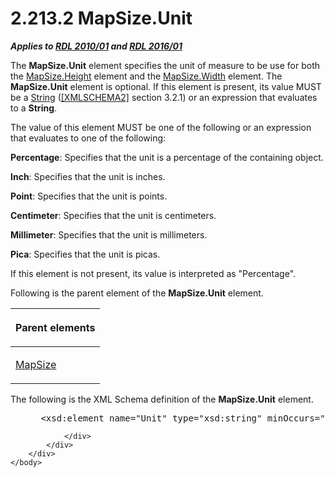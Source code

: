 <html dir="LTR" xmlns:mshelp="http://msdn.microsoft.com/mshelp" xmlns:ddue="http://ddue.schemas.microsoft.com/authoring/2003/5" xmlns:xlink="http://www.w3.org/1999/xlink" xmlns:tool="http://www.microsoft.com/tooltip">
    <head>
        <meta http-equiv="Content-Type" content="text/html; CHARSET=utf-8"></meta>
        <meta name="save" content="history"></meta>
        <title>2.213.2 MapSize.Unit</title>
        <xml>
            <mshelp:toctitle title="2.213.2 MapSize.Unit"></mshelp:toctitle>
            <mshelp:rltitle title="[MS-RDL]: MapSize.Unit"></mshelp:rltitle>
            <mshelp:keyword index="A" term="daf6e87d-8072-4b57-b8d3-532e8fcfd80b"></mshelp:keyword>
            <mshelp:attr name="DCSext.ContentType" value="open specification"></mshelp:attr>
            <mshelp:attr name="AssetID" value="daf6e87d-8072-4b57-b8d3-532e8fcfd80b"></mshelp:attr>
            <mshelp:attr name="TopicType" value="kbRef"></mshelp:attr>
            <mshelp:attr name="DCSext.Title" value="[MS-RDL]: MapSize.Unit" />
        </xml>
    </head>
    <body>
        <div id="header">
            <h1 class="heading">2.213.2 MapSize.Unit</h1>
        </div>
        <div id="mainSection">
            <div id="mainBody">
                <div id="allHistory" class="saveHistory"></div>
                <div id="sectionSection0" class="section" name="collapseableSection">
                    

<p><b><i>Applies to </i></b><a href="3428e690-a348-4ec7-8a6a-8efb42d2cdee.md"><b><i>RDL 2010/01</i></b></a><b><i>
and </i></b><a href="52ce3983-2bfc-4e72-9359-42aaf5fe4509.md"><b><i>RDL 2016/01</i></b></a></p>

<p>The <b>MapSize.Unit</b> element specifies the unit of
measure to be use for both the <a href="c0cbb631-441d-40a7-9219-eb2876d027a9.md">MapSize.Height</a> element and
the <a href="fa4beab5-92ab-42a5-9fb2-66e6365bd198.md">MapSize.Width</a> element.
The <b>MapSize.Unit</b> element is optional. If this element is present, its
value MUST be a <a href="1ed81ef3-a683-45e3-aaad-bd2bbe71bc3d.md">String</a>
(<a href="https://go.microsoft.com/fwlink/?LinkId=90610">[XMLSCHEMA2]</a>
section 3.2.1) or an expression that evaluates to a <b>String</b>. </p>

<p>The value of this element MUST be one of the following or an
expression that evaluates to one of the following:</p>

<p><b>Percentage</b>: Specifies that the unit is a
percentage of the containing object. </p>

<p><b>Inch</b>: Specifies that the unit is inches.</p>

<p><b>Point</b>: Specifies that the unit is points.</p>

<p><b>Centimeter</b>: Specifies that the unit is
centimeters.</p>

<p><b>Millimeter</b>: Specifies that the unit is
millimeters.</p>

<p><b>Pica</b>: Specifies that the unit is picas.</p>

<p>If this element is not present, its value is interpreted as
&quot;Percentage&quot;.</p>

<p>Following is the parent element of the <b>MapSize.Unit</b>
element.</p>

<table>
 <thead>
  <tr>
   <th>
   <p>Parent elements</p>
   </th>
  </tr>
 </thead>
 <tr>
  <td>
  <p><a href="d34e1a7e-ada4-4989-9c0f-fbb69c9347ec.md">MapSize</a></p>
  </td>
 </tr>
</table>

<p>The following is the XML Schema definition of the <b>MapSize.Unit</b>
element.</p>

<dl>
<dd>
<div><pre> &lt;xsd:element name=&quot;Unit&quot; type=&quot;xsd:string&quot; minOccurs=&quot;0&quot; /&gt;
</pre></div>
</dd></dl>


                </div>
            </div>
        </div>
    </body>
</html>